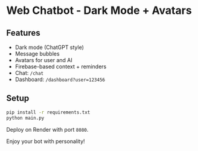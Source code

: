 # Web Chatbot - Dark Mode + Avatars

## Features
- Dark mode (ChatGPT style)
- Message bubbles
- Avatars for user and AI
- Firebase-based context + reminders
- Chat: `/chat`
- Dashboard: `/dashboard?user=123456`

## Setup
```bash
pip install -r requirements.txt
python main.py
```

Deploy on Render with port `8080`.

Enjoy your bot with personality!
